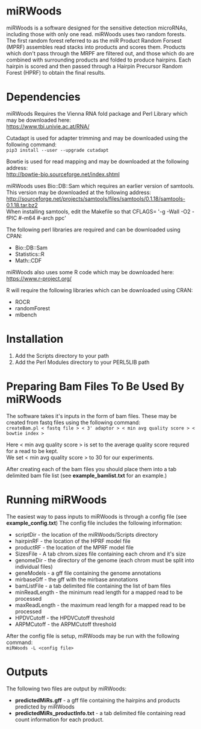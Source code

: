 # miRWoods

miRWoods is a software designed for the
    sensitive detection microRNAs, including those with only one read.
    miRWoods uses two random forests. The 
    first random forest referred to as the miR Product Random Forsest (MPRF) 
    assembles read stacks into products and scores them. Products which 
    don't pass through the MRPF are filtered out, and those which do are 
    combined with surrounding products and folded to produce hairpins. 
    Each hairpin is scored and then passed through a Hairpin Precursor 
    Random Forest (HPRF) to obtain the final results. 
    
# Dependencies

miRWoods Requires the Vienna RNA fold package and Perl Library which may be downloaded here:  
https://www.tbi.univie.ac.at/RNA/

Cutadapt is used for adapter trimming and may be downloaded using the following command:  
`pip3 install --user --upgrade cutadapt`

Bowtie is used for read mapping and may be downloaded at the following address:  
http://bowtie-bio.sourceforge.net/index.shtml

miRWoods uses Bio::DB::Sam which requires an earlier version of samtools.  This version may be downloaded at the following address:  
http://sourceforge.net/projects/samtools/files/samtools/0.1.18/samtools-0.1.18.tar.bz2  
When installing samtools, edit the Makefile so that CFLAGS= '-g -Wall -O2 -fPIC #-m64 #-arch ppc'

The following perl libraries are required and can be downloaded using CPAN:
- Bio::DB::Sam
- Statistics::R
- Math::CDF

miRWoods also uses some R code which may be downloaded here:  
https://www.r-project.org/  

R will require the following libraries which can be downloaded using CRAN:
- ROCR
- randomForest
- mlbench

# Installation

1. Add the Scripts directory to your path
2. Add the Perl Modules directory to your PERL5LIB path

# Preparing Bam Files To Be Used By miRWoods

The software takes it's inputs in the form of bam files.  These may be created from fastq files using the following command:  
`createBam.pl < fastq file > < 3' adaptor > < min avg quality score > < bowtie index >`

Here < min avg quality score > is set to the average quality score requred for a read to be kept.  
We set < min avg quality score > to 30 for our experiments.  

After creating each of the bam files you should place them into a tab delimited bam file list (see **example_bamlist.txt** for an example.)

# Running miRWoods

The easiest way to pass inputs to miRWoods is through a config file (see **example_config.txt**)  The config file includes the following information:  
- scriptDir - the location of the miRWoods/Scripts directory
- hairpinRF - the location of the HPRF model file
- productRF - the location of the MPRF model file
- SizesFile - A tab chrom.sizes file containing each chrom and it's size 
- genomeDir - the directory of the genome (each chrom must be split into individual files)
- geneModels - a gff file containing the genome annotations
- mirbaseGff - the gff with the mirbase annotations 
- bamListFile - a tab delimited file containing the list of bam files
- minReadLength - the minimum read length for a mapped read to be processed
- maxReadLength - the maximum read length for a mapped read to be processed
- HPDVCutoff - the HPDVCutoff threshold
- ARPMCutoff - the ARPMCutoff threshold

After the config file is setup, miRWoods may be run with the following command:  
`miRWoods -L <config file>`

# Outputs

The following two files are output by miRWoods:  
- **predictedMiRs.gff** - a gff file containing the hairpins and products predicted by miRWoods
- **predictedMiRs_productInfo.txt** - a tab delimited file containing read count information for each product. 
